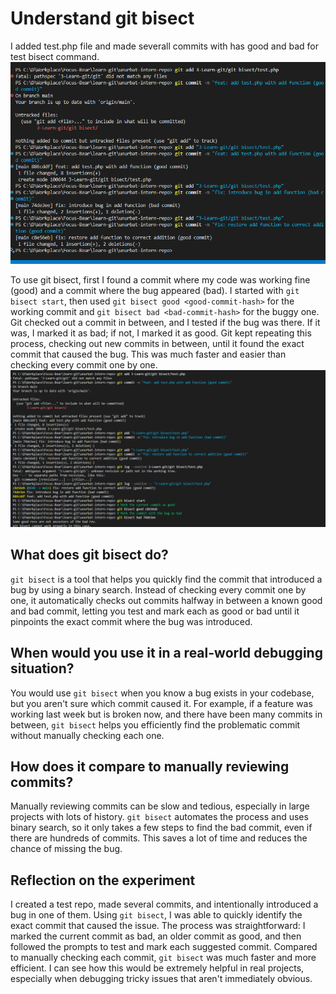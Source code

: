 # Understand git bisect
I added test.php file and made severall commits with has good and bad for test bisect command.  
![alt text](image.png)

To use git bisect, first I found a commit where my code was working fine (good) and a commit where the bug appeared (bad). I started with `git bisect start`, then used `git bisect good <good-commit-hash>` for the working commit and `git bisect bad <bad-commit-hash>` for the buggy one. 
Git checked out a commit in between, and I tested if the bug was there. If it was, I marked it as bad; if not, I marked it as good. Git kept repeating this process, checking out new commits in between, until it found the exact commit that caused the bug. This was much faster and easier than checking every commit one by one.
![alt text](image-1.png)


## What does git bisect do?
`git bisect` is a tool that helps you quickly find the commit that introduced a bug by using a binary search. Instead of checking every commit one by one, it automatically checks out commits halfway in between a known good and bad commit, letting you test and mark each as good or bad until it pinpoints the exact commit where the bug was introduced.

## When would you use it in a real-world debugging situation?
You would use `git bisect` when you know a bug exists in your codebase, but you aren't sure which commit caused it. For example, if a feature was working last week but is broken now, and there have been many commits in between, `git bisect` helps you efficiently find the problematic commit without manually checking each one.

## How does it compare to manually reviewing commits?
Manually reviewing commits can be slow and tedious, especially in large projects with lots of history. `git bisect` automates the process and uses binary search, so it only takes a few steps to find the bad commit, even if there are hundreds of commits. This saves a lot of time and reduces the chance of missing the bug.

## Reflection on the experiment
I created a test repo, made several commits, and intentionally introduced a bug in one of them. Using `git bisect`, I was able to quickly identify the exact commit that caused the issue. The process was straightforward: I marked the current commit as bad, an older commit as good, and then followed the prompts to test and mark each suggested commit. Compared to manually checking each commit, `git bisect` was much faster and more efficient. I can see how this would be extremely helpful in real projects, especially when debugging tricky issues that aren't immediately obvious.